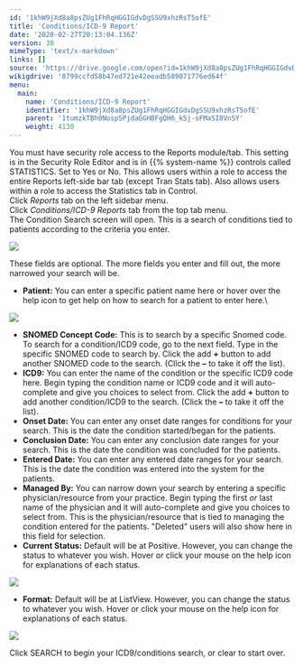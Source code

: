 ```yaml
---
id: '1khW9jXd8a8psZUg1FhRqHGGIGdvDgSSU9xhzRsT5ofE'
title: 'Conditions/ICD-9 Report'
date: '2020-02-27T20:13:04.136Z'
version: 30
mimeType: 'text/x-markdown'
links: []
source: 'https://drive.google.com/open?id=1khW9jXd8a8psZUg1FhRqHGGIGdvDgSSU9xhzRsT5ofE'
wikigdrive: '8799ccfd58b47ed721e42eeadb589071776ed64f'
menu:
  main:
    name: 'Conditions/ICD-9 Report'
    identifier: '1khW9jXd8a8psZUg1FhRqHGGIGdvDgSSU9xhzRsT5ofE'
    parent: '1tumzkTBh0NospSPjdaGGHBFgQH6_k5j-sFMaSI0VnSY'
    weight: 4130
---
```

You must have security role access to the Reports module/tab. This setting is in the Security Role Editor and is in {{% system-name %}} controls called STATISTICS. Set to Yes or No. This allows users within a role to access the entire Reports left-side bar tab (except Tran Stats tab). Also allows users within a role to access the Statistics tab in Control.  
Click *Reports* tab on the left sidebar menu.  
Click *Conditions/ICD-9 Reports* tab from the top tab menu.  
The Condition Search screen will open. This is a search of conditions tied to patients according to the criteria you enter.
  
![](../conditions-icd-9-report.assets/1000000000000384000001CA4F3BAF00AE603659.png)  

These fields are optional. The more fields you enter and fill out, the more narrowed your search will be.
* <strong>Patient:</strong> You can enter a specific patient name here or hover over the help icon to get help on how to search for a patient to enter here.\
  
![](../conditions-icd-9-report.assets/100000000000012A000000CE55173293E1240F8B.png)  

* <strong>SNOMED Concept Code:</strong> This is to search by a specific Snomed code. To search for a condition/ICD9 code, go to the next field. Type in the specific SNOMED code to search by. Click the add <strong>+</strong> button to add another SNOMED code to the search. (Click the <strong>–</strong> to take it off the list).
* <strong>ICD9:</strong> You can enter the name of the condition or the specific ICD9 code here. Begin typing the condition name or ICD9 code and it will auto-complete and give you choices to select from. Click the add <strong>+</strong> button to add another condition/ICD9 to the search. (Click the <strong>–</strong> to take it off the list).
* <strong>Onset Date:</strong> You can enter any onset date ranges for conditions for your search. This is the date the condition started/began for the patients.
* <strong>Conclusion Date:</strong> You can enter any conclusion date ranges for your search. This is the date the condition was concluded for the patients.
* <strong>Entered Date:</strong> You can enter any entered date ranges for your search. This is the date the condition was entered into the system for the patients.
* <strong>Managed By:</strong> You can narrow down your search by entering a specific physician/resource from your practice. Begin typing the first <em>or</em> last name of the physician and it will auto-complete and give you choices to select from. This is the physician/resource that is tied to managing the condition entered for the patients. "Deleted" users will also show here in this field for selection.
* <strong>Current Status:</strong> Default will be at Positive. However, you can change the status to whatever you wish. Hover or click your mouse on the help icon for explanations of each status.
  
![](../conditions-icd-9-report.assets/10000000000001FD000000456E9350F76949348A.png)  

* <strong>Format:</strong> Default will be at ListView. However, you can change the status to whatever you wish. Hover or click your mouse on the help icon for explanations of each status.
  
![](../conditions-icd-9-report.assets/100000000000025300000037B741C7BDA2B822C9.png)  

Click SEARCH to begin your ICD9/conditions search, or clear to start over.
